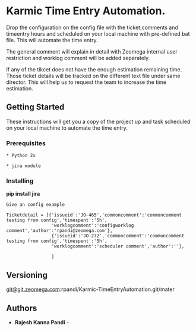 # Karmic Time Entry Automation.

 Drop the configuration on the config file with the ticket,comments and timeentry hours and scheduled on your local machine with pre-defined bat file. This will automate the time entry.

The general comment will explain in detail with Zeomega internal user restriction and worklog comment will be added separately.

If any of the tikcet does not have the enough estimation remaining time. Those ticket details will be tracked on the different text file under same director. This will help us to request the team to increase the time estimation.

## Getting Started

These instructions will get you a copy of the project up and task scheduled on your local machine to automate the time entry.

### Prerequisites

```
* Python 2x

* jira module

```

### Installing

**pip install jira**


```
Give an config example 

Ticketdetail = [{'issueid':'JO-465','commoncomment':'commoncomment testing from config','timespent':'5h',
                 'worklogcomment':'configworklog comment','author':'rpandi@zeomega.com'},
                 {'issueid':'JO-272','commoncomment':'commoncomment testing from config','timespent':'5h',
                 'worklogcomment':'scheduler comment','author':''},

                 ]

 ```                



## Versioning

git@git.zeomega.com:rpandi/Karmic-TimeEntryAutomation.git/mater

## Authors

* **Rajesh Kanna Pandi** -

